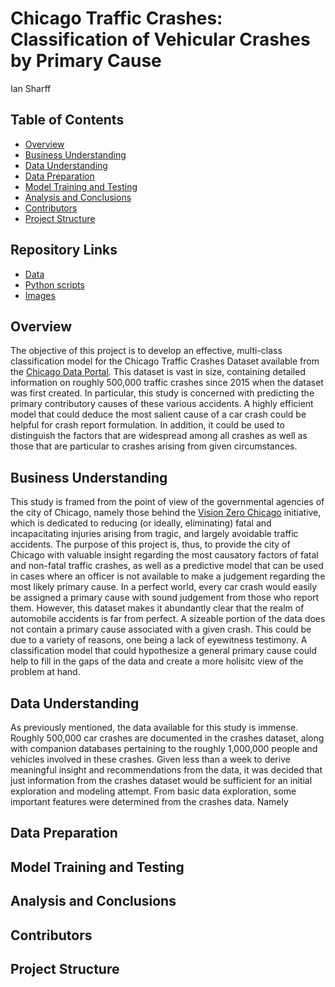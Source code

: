# **Chicago Traffic Crashes: Classification of Vehicular Crashes by Primary Cause**

Ian Sharff

## Table of Contents
* [Overview](#overview)
* [Business Understanding](#business-understanding)
* [Data Understanding](#data-understanding)
* [Data Preparation](#data-preparation)
* [Model Training and Testing](#model-training-and-testing)
* [Analysis and Conclusions](#analysis-and-conclusions)
* [Contributors](#contributors)
* [Project Structure](#project-structure)


## Repository Links
* [Data](/data)
* [Python scripts](/tools)
* [Images](/images)

## Overview
The objective of this project is to develop an effective, multi-class classification model for the Chicago Traffic Crashes Dataset available from the <a href="https://data.cityofchicago.org/Transportation/Traffic-Crashes-Crashes/85ca-t3if">Chicago Data Portal<a>. This dataset is vast in size, containing detailed information on roughly 500,000 traffic crashes since 2015 when the dataset was first created. In particular, this study is concerned with predicting the primary contributory causes of these various accidents. A highly efficient model that could deduce the most salient cause of a car crash could be helpful for crash report formulation. In addition, it could be used to distinguish the factors that are widespread among all crashes as well as those that are particular to crashes arising from given circumstances.

## Business Understanding
This study is framed from the point of view of the governmental agencies of the city of Chicago, namely those behind the <a href="https://www.chicago.gov/city/en/depts/cdot/supp_info/vision-zero-chicago.html">Vision Zero Chicago</a> initiative, which is dedicated to reducing (or ideally, eliminating) fatal and incapacitating injuries arising from tragic, and largely avoidable traffic accidents. The purpose of this project is, thus, to provide the city of Chicago with valuable insight regarding the most causatory factors of fatal and non-fatal traffic crashes, as well as a predictive model that can be used in cases where an officer is not available to make a judgement regarding the most likely primary cause. In a perfect world, every car crash would easily be assigned a primary cause with sound judgement from those who report them. However, this dataset makes it abundantly clear that the realm of automobile accidents is far from perfect. A sizeable portion of the data does not contain a primary cause associated with a given crash. This could be due to a variety of reasons, one being a lack of eyewitness testimony. A classification model that could hypothesize a general primary cause could help to fill in the gaps of the data and create a more holisitc view of the problem at hand.

## Data Understanding
As previously mentioned, the data available for this study is immense. Roughly 500,000 car crashes are documented in the crashes dataset, along with companion databases pertaining to the roughly 1,000,000 people and vehicles involved in these crashes. Given less than a week to derive meaningful insight and recommendations from the data, it was decided that just information from the crashes dataset would be sufficient for an initial exploration and modeling attempt. From basic data exploration, some important features were determined from the crashes data. Namely

## Data Preparation


## Model Training and Testing


## Analysis and Conclusions


## Contributors


## Project Structure
